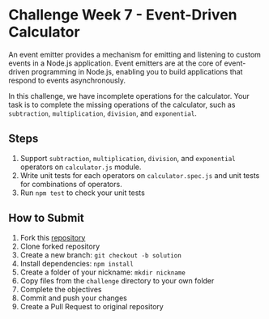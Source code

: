 # Challenge Week 7 - Event-Driven Calculator

An event emitter provides a mechanism for emitting and listening to custom events in a Node.js application. Event emitters are at the core of event-driven programming in Node.js, enabling you to build applications that respond to events asynchronously.

In this challenge, we have incomplete operations for the calculator. Your task is to complete the missing operations of the calculator, such as `subtraction`, `multiplication`, `division`, and `exponential`.

## Steps
1. Support `subtraction`, `multiplication`, `division`, and `exponential` operators on `calculator.js` module.
2. Write unit tests for each operators on `calculator.spec.js` and unit tests for combinations of operators.
3. Run `npm test` to check your unit tests

## How to Submit
1. Fork this [repository](https://github.com/arifintahu/msib-challenge-week-7)
2. Clone forked repository
3. Create a new branch: `git checkout -b solution`
4. Install dependencies: `npm install`
5. Create a folder of your nickname: `mkdir nickname`
6. Copy files from the `challenge` directory to your own folder
7. Complete the objectives
8. Commit and push your changes
9. Create a Pull Request to original repository
